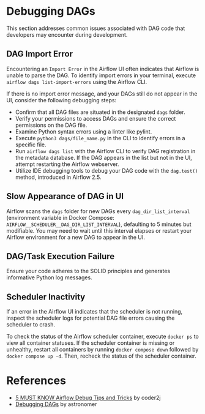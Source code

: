 # Debugging DAGs

This section addresses common issues associated with DAG code that developers may encounter during development.

## DAG Import Error

Encountering an `Import Error` in the Airflow UI often indicates that Airflow is unable to parse the DAG. To identify import errors in your terminal, execute `airflow dags list-import-errors` using the Airflow CLI.

If there is no import error message, and your DAGs still do not appear in the UI, consider the following debugging steps:

- Confirm that all DAG files are situated in the designated `dags` folder.
- Verify your permissions to access DAGs and ensure the correct permissions on the DAG file.
- Examine Python syntax errors using a linter like pylint.
- Execute `python3 dags/file_name.py` in the CLI to identify errors in a specific file.
- Run `airflow dags list` with the Airflow CLI to verify DAG registration in the metadata database. If the DAG appears in the list but not in the UI, attempt restarting the Airflow webserver.
- Utilize IDE debugging tools to debug your DAG code with the `dag.test()` method, introduced in Airflow 2.5.

## Slow Appearance of DAG in UI

Airflow scans the `dags` folder for new DAGs every `dag_dir_list_interval` (environment variable in Docker Compose: `AIRFLOW__SCHEDULER__DAG_DIR_LIST_INTERVAL`), defaulting to 5 minutes but modifiable. You may need to wait until this interval elapses or restart your Airflow environment for a new DAG to appear in the UI.

## DAG/Task Execution Failure

Ensure your code adheres to the SOLID principles and generates informative Python log messages.

## Scheduler Inactivity

If an error in the Airflow UI indicates that the scheduler is not running, inspect the scheduler logs for potential DAG file errors causing the scheduler to crash.

To check the status of the Airflow scheduler container, execute `docker ps` to view all container statuses. If the scheduler container is missing or unhealthy, restart all containers by running `docker compose down` followed by `docker compose up -d`. Then, recheck the status of the scheduler container.

# References

- [5 MUST KNOW Airflow Debug Tips and Tricks](https://www.youtube.com/watch?v=5QxqqeOxJhI) by coder2j
- [Debugging DAGs](https://docs.astronomer.io/learn/debugging-dags) by astronomer
